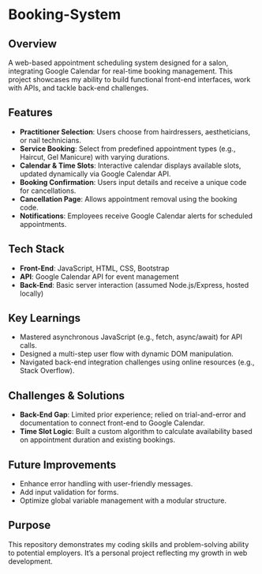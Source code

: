 # Booking-System
## Overview
A web-based appointment scheduling system designed for a salon, integrating Google Calendar for real-time booking management. This project showcases my ability to build functional front-end interfaces, work with APIs, and tackle back-end challenges.

## Features
- **Practitioner Selection**: Users choose from hairdressers, aestheticians, or nail technicians.
- **Service Booking**: Select from predefined appointment types (e.g., Haircut, Gel Manicure) with varying durations.
- **Calendar & Time Slots**: Interactive calendar displays available slots, updated dynamically via Google Calendar API.
- **Booking Confirmation**: Users input details and receive a unique code for cancellations.
- **Cancellation Page**: Allows appointment removal using the booking code.
- **Notifications**: Employees receive Google Calendar alerts for scheduled appointments.

## Tech Stack
- **Front-End**: JavaScript, HTML, CSS, Bootstrap
- **API**: Google Calendar API for event management
- **Back-End**: Basic server interaction (assumed Node.js/Express, hosted locally)

## Key Learnings
- Mastered asynchronous JavaScript (e.g., fetch, async/await) for API calls.
- Designed a multi-step user flow with dynamic DOM manipulation.
- Navigated back-end integration challenges using online resources (e.g., Stack Overflow).

## Challenges & Solutions
- **Back-End Gap**: Limited prior experience; relied on trial-and-error and documentation to connect front-end to Google Calendar.
- **Time Slot Logic**: Built a custom algorithm to calculate availability based on appointment duration and existing bookings.

## Future Improvements
- Enhance error handling with user-friendly messages.
- Add input validation for forms.
- Optimize global variable management with a modular structure.

## Purpose
This repository demonstrates my coding skills and problem-solving ability to potential employers. It’s a personal project reflecting my growth in web development.

